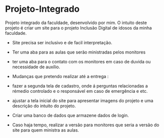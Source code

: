 # Projeto-Integrado
Projeto integrado da faculdade, desenvolvido por mim. O intuito deste projeto é criar um site para o projeto Inclusão Digital de idosos da minha faculdade.
- Site precisa ser inclusivo e de facil interpretação.
- Ter uma aba para as aulas que serão ministradas pelos monitores
- ter uma aba para o contato com os monitores em caso de duvida ou necessidade de auxílio.

- Mudanças que pretendo realizar até a entrega :
- fazer a segunda tela de cadastro, onde á perguntas relacionadas a rémedio controlado e o responsável em caso de emergência e etc.
- ajustar a tela inicial do site para apresentar imagens do projeto e uma descrição do intuito do projeto.
- Criar uma banco de dados que armazene dados de login.
- Caso haja tempo, realizar a versão para monitores que seria a versão do site para quem ministra as aulas.

